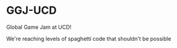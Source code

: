 # GGJ-UCD
Global Game Jam at UCD!

We're reaching levels of spaghetti code that shouldn't be possible
